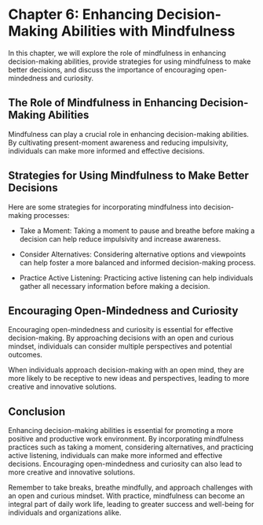 Chapter 6: Enhancing Decision-Making Abilities with Mindfulness
===============================================================

In this chapter, we will explore the role of mindfulness in enhancing decision-making abilities, provide strategies for using mindfulness to make better decisions, and discuss the importance of encouraging open-mindedness and curiosity.

The Role of Mindfulness in Enhancing Decision-Making Abilities
--------------------------------------------------------------

Mindfulness can play a crucial role in enhancing decision-making abilities. By cultivating present-moment awareness and reducing impulsivity, individuals can make more informed and effective decisions.

Strategies for Using Mindfulness to Make Better Decisions
---------------------------------------------------------

Here are some strategies for incorporating mindfulness into decision-making processes:

* Take a Moment: Taking a moment to pause and breathe before making a decision can help reduce impulsivity and increase awareness.

* Consider Alternatives: Considering alternative options and viewpoints can help foster a more balanced and informed decision-making process.

* Practice Active Listening: Practicing active listening can help individuals gather all necessary information before making a decision.

Encouraging Open-Mindedness and Curiosity
-----------------------------------------

Encouraging open-mindedness and curiosity is essential for effective decision-making. By approaching decisions with an open and curious mindset, individuals can consider multiple perspectives and potential outcomes.

When individuals approach decision-making with an open mind, they are more likely to be receptive to new ideas and perspectives, leading to more creative and innovative solutions.

Conclusion
----------

Enhancing decision-making abilities is essential for promoting a more positive and productive work environment. By incorporating mindfulness practices such as taking a moment, considering alternatives, and practicing active listening, individuals can make more informed and effective decisions. Encouraging open-mindedness and curiosity can also lead to more creative and innovative solutions.

Remember to take breaks, breathe mindfully, and approach challenges with an open and curious mindset. With practice, mindfulness can become an integral part of daily work life, leading to greater success and well-being for individuals and organizations alike.
